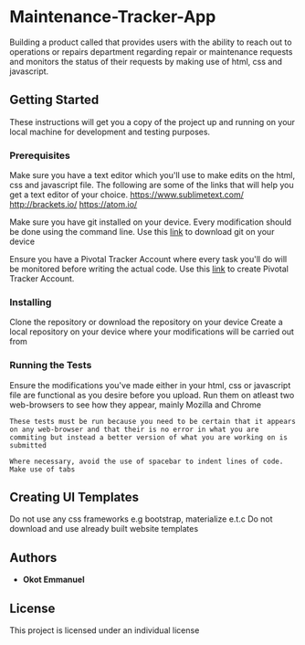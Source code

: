 # Maintenance-Tracker-App

Building a product called that provides users with the ability to reach out to operations or repairs department regarding repair or maintenance requests and monitors the status of their requests by making use of html, css and javascript.

## Getting Started

These instructions will get you a copy of the project up and running on your local machine for development and testing purposes.

### Prerequisites

Make sure you have a text editor which you'll use to make edits on the html, css and javascript file.
The following are some of the links that will help you get a text editor of your choice.
https://www.sublimetext.com/
http://brackets.io/
https://atom.io/

Make sure you have git installed on your device. Every modification should be done using the command line.
Use this [link](https://git-scm.com/downloads) to download git on your device

Ensure you have a Pivotal Tracker Account where every task you'll do will be monitored before writing the actual code.
Use this [link](https://www.pivotaltracker.com) to create Pivotal Tracker Account.

### Installing

Clone the repository or download the repository on your device
Create a local repository on your device where your modifications will be carried out from

### Running the Tests

Ensure the modifications you've made either in your html, css or javascript file are functional as you desire before you upload.
Run them on atleast two web-browsers to see how they appear, mainly Mozilla and Chrome

```
These tests must be run because you need to be certain that it appears on any web-browser and that their is no error in what you are commiting but instead a better version of what you are working on is submitted
```

```
Where necessary, avoid the use of spacebar to indent lines of code. Make use of tabs
```

## Creating UI Templates

Do not use any css frameworks e.g bootstrap, materialize e.t.c
Do not download and use already built website templates

## Authors

* **Okot Emmanuel** 

## License

This project is licensed under an individual license